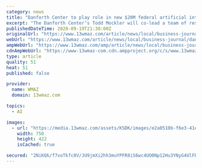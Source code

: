 ```yaml
---
category: news
title: "Danforth Center to play role in new $20M federal artificial intelligence institute"
excerpt: "The Danforth Center’s Todd Mockler will co-lead a team of researchers involved in a new artificial intelligence research institute"
publishedDateTime: 2020-09-19T21:38:00Z
originalUrl: "https://www.13wmaz.com/article/news/local/business-journal/danforth-center-federal-artificial-intelligence-institute/63-e0a2f815-6829-4494-adf3-19d4a673c0d0"
webUrl: "https://www.13wmaz.com/article/news/local/business-journal/danforth-center-federal-artificial-intelligence-institute/63-e0a2f815-6829-4494-adf3-19d4a673c0d0"
ampWebUrl: "https://www.13wmaz.com/amp/article/news/local/business-journal/danforth-center-federal-artificial-intelligence-institute/63-e0a2f815-6829-4494-adf3-19d4a673c0d0"
cdnAmpWebUrl: "https://www-13wmaz-com.cdn.ampproject.org/c/s/www.13wmaz.com/amp/article/news/local/business-journal/danforth-center-federal-artificial-intelligence-institute/63-e0a2f815-6829-4494-adf3-19d4a673c0d0"
type: article
quality: 51
heat: 51
published: false

provider:
  name: WMAZ
  domain: 13wmaz.com

topics:
  - AI

images:
  - url: "https://media.13wmaz.com/assets/KSDK/images/e2a0510b-f6e3-41e6-85cb-149cd541767f/e2a0510b-f6e3-41e6-85cb-149cd541767f_750x422.jpg"
    width: 750
    height: 422
    isCached: true

secured: "2NiKQk/f7voTkfc0V/JU9jmXi2hh3muYPFR8iS6wc4UO0Np12Hu3YNyG4UlFB8A0LB2Jkr4B619Hf69lvu8Ni0vc6s/UnAwMjcVQSBlWdia/cCfeRbndUioX/Izz6Y825dQDKSYZN4Qzeqxu4o2EP38EBv3L7bpSx4bhyBGFbN8Ws1m2TegiFnAnSXCJP21oqu97tLWHTk+zTXDR6ySZUS9iXoH+Z6EnIcEwpIKBEwYl6kcoHJAjuYPA2j0RLu8ouJqZthRO+NdIpZjuQdbYIXY3XnflKvGvxt0RjZAAzRNaiyAGqdPrPEQGdKloluTSk01wVVY2tuL3itbXHbpfbJb5+DgPwwIik3L3YJShfCY=;CECq1NNi7eyPiL5rnegNcQ=="
---
```


